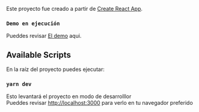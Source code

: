 Este proyecto fue creado a partir de [Create React App](https://github.com/facebook/create-react-app).



### `Demo en ejecución`
Pueddes revisar [El demo](https://weatherforecast-servissenior.herokuapp.com/) aqui.

## Available Scripts

En la raíz del proyecto puedes ejecutar:

### `yarn dev`
Esto levantará el proyecto en modo de desarrolllor <br />
Pueddes revisar [http://localhost:3000](http://localhost:3000) para verlo en tu navegador preferido
